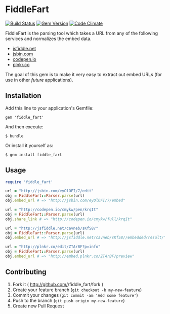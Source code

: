 # FiddleFart

[![Build Status](https://travis-ci.org/instructure/lti_public_resources.png)](https://travis-ci.org/instructure/lti_public_resources)
[![Gem Version](https://badge.fury.io/rb/fiddle_fart.png)](http://badge.fury.io/rb/fiddle_fart)
[![Code Climate](https://codeclimate.com/github/cavneb/fiddle_fart.png)](https://codeclimate.com/github/cavneb/fiddle_fart)

FiddleFart is the parsing tool which takes a URL from any of the
following services and normalizes the embed data.

* [jsfiddle.net](http://jsfiddle.net)
* [jsbin.com](http://jsbin.com)
* [codepen.io](http://codepen.io)
* [plnkr.co](http://plnkr.co)

The goal of this gem is to make it very easy to extract out embed
URLs (for use in other *future* applications).

## Installation

Add this line to your application's Gemfile:

    gem 'fiddle_fart'

And then execute:

    $ bundle

Or install it yourself as:

    $ gem install fiddle_fart

## Usage

```ruby
require 'fiddle_fart'

url = "http://jsbin.com/eyOlOFI/7/edit"
obj = FiddleFart::Parser.parse(url)
obj.embed_url # => "http://jsbin.com/eyOlOFI/7/embed"

url = "http://codepen.io/cmykw/pen/krqIt"
obj = FiddleFart::Parser.parse(url)
obj.share_link # => "http://codepen.io/cmykw/full/krqIt"

url = "http://jsfiddle.net/cavneb/sKfS8/"
obj = FiddleFart::Parser.parse(url)
obj.embed_url # => "http://jsfiddle.net/cavneb/sKfS8//embedded/result/"

url = "http://plnkr.co/edit/ZTArBF?p=info"
obj = FiddleFart::Parser.parse(url)
obj.embed_url # => "http://embed.plnkr.co/ZTArBF/preview"
```

## Contributing

1. Fork it ( http://github.com/<my-github-username>/fiddle_fart/fork )
2. Create your feature branch (`git checkout -b my-new-feature`)
3. Commit your changes (`git commit -am 'Add some feature'`)
4. Push to the branch (`git push origin my-new-feature`)
5. Create new Pull Request

